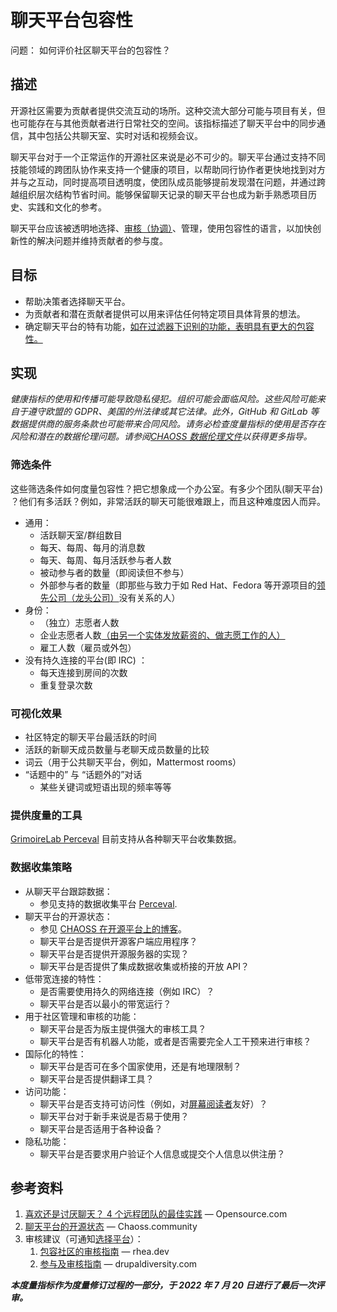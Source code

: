 # 聊天平台包容性

问题： 如何评价社区聊天平台的包容性？

## 描述

开源社区需要为贡献者提供交流互动的场所。这种交流大部分可能与项目有关，但也可能存在与其他贡献者进行日常社交的空间。该指标描述了聊天平台中的同步通信，其中包括公共聊天室、实时对话和视频会议。

聊天平台对于一个正常运作的开源社区来说是必不可少的。聊天平台通过支持不同技能领域的跨团队协作来支持一个健康的项目，以帮助同行协作者更快地找到对方并与之互动，同时提高项目透明度，使团队成员能够提前发现潜在问题，并通过跨越组织层次结构节省时间。能够保留聊天记录的聊天平台也成为新手熟悉项目历史、实践和文化的参考。

聊天平台应该被透明地选择、<u>审核（协调）</u>、管理，使用包容性的语言，以加快创新性的解决问题并维持贡献者的参与度。

## 目标

- 帮助决策者选择聊天平台。
- 为贡献者和潜在贡献者提供可以用来评估任何特定项目具体背景的想法。
- 确定聊天平台的特有功能，<u>如在过滤器下识别的功能，表明具有更大的包容性。</u>

## 实现

_健康指标的使用和传播可能导致隐私侵犯。组织可能会面临风险。这些风险可能来自于遵守欧盟的 GDPR、美国的州法律或其它法律。此外，GitHub 和 GitLab 等数据提供商的服务条款也可能带来合同风险。请务必检查度量指标的使用是否存在风险和潜在的数据伦理问题。请参阅[CHAOSS 数据伦理文件](https：//github.com/chaoss/metrics/tree/main/resources)以获得更多指导。_

### 筛选条件

这些筛选条件如何度量包容性？把它想象成一个办公室。有多少个团队(聊天平台) ？他们有多活跃？例如，非常活跃的聊天可能很难跟上，而且这种难度因人而异。

- 通用：
  - 活跃聊天室/群组数目
  - 每天、每周、每月的消息数
  - 每天、每周、每月活跃参与者人数
  - 被动参与者的数量（即阅读但不参与）
  - 外部参与者的数量（即那些与致力于如 Red Hat、Fedora 等开源项目的<u>领先公司（龙头公司）</u>没有关系的人）
- 身份：
  - （独立）志愿者人数
  - 企业志愿者人数<u>（由另一个实体发放薪资的、做志愿工作的人）</u>
  - 雇工人数（雇员或外包）
- 没有持久连接的平台(即 IRC) ：
  - 每天连接到房间的次数
  - 重复登录次数

### 可视化效果

- 社区特定的聊天平台最活跃的时间
- 活跃的新聊天成员数量与老聊天成员数量的比较
- 词云（用于公共聊天平台，例如，Mattermost rooms）
- “话题中的” 与 “话题外的”对话
  - 某些关键词或短语出现的频率等等

### 提供度量的工具

[GrimoireLab Perceval](https://github.com/chaoss/grimoirelab-perceval#usage) 目前支持从各种聊天平台收集数据。

### 数据收集策略

- 从聊天平台跟踪数据：
  - 参见支持的数据收集平台 [Perceval](https://github.com/chaoss/grimoirelab-perceval#usage).
- 聊天平台的开源状态：
  - 参见 [CHAOSS 在开源平台上的博客](https://chaoss.community/blog-post/2020/12/15/di-metrics-definition/)。
  - 聊天平台是否提供开源客户端应用程序？
  - 聊天平台是否提供开源服务器的实现？
  - 聊天平台是否提供了集成数据收集或桥接的开放 API？
- 低带宽连接的特性：
  - 是否需要使用持久的网络连接（例如 IRC）？
  - 聊天平台是否以最小的带宽运行？
- 用于社区管理和审核的功能：
  - 聊天平台是否为版主提供强大的审核工具？
  - 聊天平台是否有机器人功能，或者是否需要完全人工干预来进行审核？
- 国际化的特性：
  - 聊天平台是否可在多个国家使用，还是有地理限制？
  - 聊天平台是否提供翻译工具？
- 访问功能：
  - 聊天平台是否支持可访问性（例如，对<u>屏幕阅读者</u>友好）？
  - 聊天平台对于新手来说是否易于使用？
  - 聊天平台是否适用于各种设备？
- 隐私功能：
  - 聊天平台是否要求用户验证个人信息或提交个人信息以供注册？

## 参考资料

1. [喜欢还是讨厌聊天？ 4 个远程团队的最佳实践](https://opensource.com/article/20/4/chat-tools-best-practices) — Opensource.com
2. [聊天平台的开源状态](https://chaoss.community/blog-post/2020/12/15/di-metrics-definition/) — Chaoss.community
3. 审核建议（可通知<u>选择平台</u>）：
   1. [包容社区的审核指南](https://web.archive.org/web/20200522175549/https:///articles/2017-04/moderation-guidelines) — rhea.dev
   2. [参与及审核指南](https://www.drupaldiversity.com/docs/participation-moderation-guidelines) — drupaldiversity.com

_**本度量指标作为度量修订过程的一部分，于 2022 年 7 月 20 日进行了最后一次评审。**_
